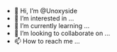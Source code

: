 - 👋 Hi, I’m @Unoxyside
- 👀 I’m interested in ...
- 🌱 I’m currently learning ...
- 💞️ I’m looking to collaborate on ...
- 📫 How to reach me ...

<!---
Unoxyside/Unoxyside is a ✨ special ✨ repository because its `README.md` (this file) appears on your GitHub profile.
You can click the Preview link to take a look at your changes.
--->
